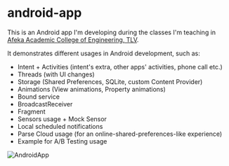 # android-app

This is an Android app I'm developing during the classes I'm teaching in [Afeka Academic College of Engineering, TLV](http://english.afeka.ac.il/).

It demonstrates different usages in Android development, such as:
* Intent + Activities (intent's extra, other apps' activities, phone call etc.)
* Threads (with UI changes)
* Storage (Shared Preferences, SQLite, custom Content Provider)
* Animations (View animations, Property animations)
* Bound service
* BroadcastReceiver
* Fragment
* Sensors usage + Mock Sensor
* Local scheduled notifications
* Parse Cloud usage (for an online-shared-preferences-like experience)
* Example for A/B Testing usage

![AndroidApp](https://dl.dropboxusercontent.com/u/23741087/MySharedFiles/gitHubPic-AndroidApp.png)

